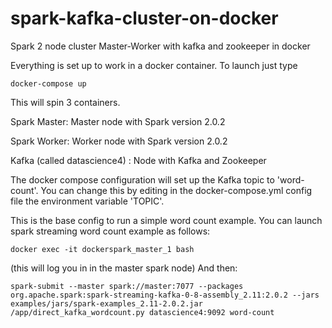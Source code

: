 # spark-kafka-cluster-on-docker
Spark 2 node cluster Master-Worker with kafka and zookeeper in docker

Everything is set up to work in a docker container. 
To launch just type

`docker-compose up`

This will spin 3 containers. 

Spark Master:
  Master node with Spark version 2.0.2

Spark Worker:
  Worker node with Spark version 2.0.2
  
Kafka (called datascience4) :
  Node with Kafka and Zookeeper
  
  
  
The docker compose configuration will set up the Kafka topic to 'word-count'.
You can change this by editing in the docker-compose.yml config file the environment variable 'TOPIC'.
  
This is the base config to run a simple word count example. You can launch spark streaming word count example as follows:
  
`docker exec -it dockerspark_master_1 bash`

(this will log you in in the master spark node) And then:

`spark-submit --master spark://master:7077 --packages org.apache.spark:spark-streaming-kafka-0-8-assembly_2.11:2.0.2 --jars examples/jars/spark-examples_2.11-2.0.2.jar /app/direct_kafka_wordcount.py datascience4:9092 word-count`


  
